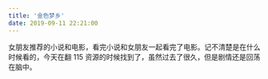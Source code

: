 ```yaml
---
title: '金色梦乡'
date: 2019-09-11 22:21:00
---
```


女朋友推荐的小说和电影，看完小说和女朋友一起看完了电影。记不清楚是在什么时候看的，今天在翻 115 资源的时候找到了，虽然过去了很久，但是剧情还是回荡在脑中。